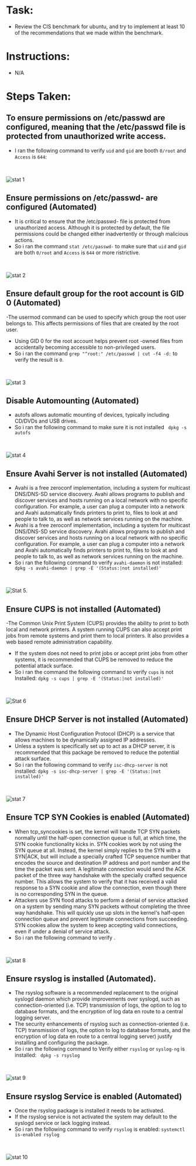 # Task:
- Review the CIS benchmark for ubuntu, and try to implement at least 10 of the recommendations that we made within the benchmark.

# Instructions:
- N/A

# Steps Taken:

## To ensure permissions on /etc/passwd are configured, meaning that the /etc/passwd file is protected from unauthorized write access.
- I ran the following command to verify `uid` and `gid` are booth `0/root` and `Access` is `644`:
<br>

![stat 1](https://user-images.githubusercontent.com/105651785/192492750-42467ac1-9936-4c4a-a3da-09ef96d08ccf.png)
## Ensure permissions on /etc/passwd- are configured (Automated)
- It is critical to ensure that the /etc/passwd- file is protected from unauthorized access. 
Although it is protected by default, the file permissions could be changed either 
inadvertently or through malicious actions.
- So i ran the command `stat /etc/passwd-` to make sure that `uid` and `gid` are both `0/root` and `Access` is `644` or more ristrictive.
<br>

![stat 2](https://user-images.githubusercontent.com/105651785/192494841-b724bfc4-6c42-4220-9e4f-ef2a0f9651eb.png)
##  Ensure default group for the root account is GID 0 (Automated)
-The usermod command can be used to specify which group the root user belongs to. This 
affects permissions of files that are created by the root user.
- Using GID 0 for the root account helps prevent root -owned files from accidentally 
becoming accessible to non-privileged users.
- So i ran the command `grep "^root:" /etc/passwd | cut -f4 -d:` to verify the result is `0`.
<br> 

![stat 3](https://user-images.githubusercontent.com/105651785/192497032-1f1f4838-4284-4b28-b90a-dd91853cffe8.png)
##  Disable Automounting (Automated)
- autofs allows automatic mounting of devices, typically including CD/DVDs and USB drives.
- So i ran the following command to make sure it is not installed ` dpkg -s autofs` 
<br>

![stat 4](https://user-images.githubusercontent.com/105651785/192502971-b2cad7cc-4864-4050-9254-1412f46fa577.png)
## Ensure Avahi Server is not installed (Automated)
- Avahi is a free zeroconf implementation, including a system for multicast DNS/DNS-SD 
service discovery. Avahi allows programs to publish and discover services and hosts 
running on a local network with no specific configuration. For example, a user can plug a 
computer into a network and Avahi automatically finds printers to print to, files to look at 
and people to talk to, as well as network services running on the machine.
- Avahi is a free zeroconf implementation, including a system for multicast DNS/DNS-SD 
service discovery. Avahi allows programs to publish and discover services and hosts 
running on a local network with no specific configuration. For example, a user can plug a 
computer into a network and Avahi automatically finds printers to print to, files to look at 
and people to talk to, as well as network services running on the machine.
- So i ran the following command to verify `avahi-daemon` is not installed: ` dpkg -s avahi-daemon | grep -E '(Status:|not installed)'`
<br>

![Stat 5](https://user-images.githubusercontent.com/105651785/192512668-ed76fa9e-bff0-4e09-8edd-4226bb9057de.png).
## Ensure CUPS is not installed (Automated)
-The Common Unix Print System (CUPS) provides the ability to print to both local and 
network printers. A system running CUPS can also accept print jobs from remote systems 
and print them to local printers. It also provides a web based remote administration 
capability.
- If the system does not need to print jobs or accept print jobs from other systems, it is 
recommended that CUPS be removed to reduce the potential attack surface.
- So i ran the command the following command  to verify `cups` is not Installed:  `dpkg -s cups | grep -E '(Status:|not installed)'`
<br>

![Stat 6](https://user-images.githubusercontent.com/105651785/192515442-b1a7d183-b82c-41d2-863b-319c0f1eaa48.png)
##  Ensure DHCP Server is not installed (Automated)
-  The Dynamic Host Configuration Protocol (DHCP) is a service that allows machines to be 
dynamically assigned IP addresses.
- Unless a system is specifically set up to act as a DHCP server, it is recommended that this 
package be removed to reduce the potential attack surface.
- So i ran the following command  to verify `isc-dhcp-server` is not installed:  `dpkg -s isc-dhcp-server | grep -E '(Status:|not installed)'`
<br>

![stat 7](https://user-images.githubusercontent.com/105651785/192518204-9b77d897-a4dc-4781-8d30-cd2d03aadad0.png)
## Ensure TCP SYN Cookies is enabled (Automated)
- When tcp_syncookies is set, the kernel will handle TCP SYN packets normally until the 
half-open connection queue is full, at which time, the SYN cookie functionality kicks in. SYN 
cookies work by not using the SYN queue at all. Instead, the kernel simply replies to the 
SYN with a SYN|ACK, but will include a specially crafted TCP sequence number that 
encodes the source and destination IP address and port number and the time the packet 
was sent. A legitimate connection would send the ACK packet of the three way handshake 
with the specially crafted sequence number. This allows the system to verify that it has 
received a valid response to a SYN cookie and allow the connection, even though there is no 
corresponding SYN in the queue.
- Attackers use SYN flood attacks to perform a denial of service attacked on a system by 
sending many SYN packets without completing the three way handshake. This will quickly 
use up slots in the kernel's half-open connection queue and prevent legitimate connections 
from succeeding. SYN cookies allow the system to keep accepting valid connections, even if 
under a denial of service attack.
- So i ran the following command to verify .
<br>

![stat 8](https://user-images.githubusercontent.com/105651785/192531861-e685c8f5-e3c5-40fe-a946-be9c07ca6e45.png)
## Ensure rsyslog is installed (Automated).
- The rsyslog software is a recommended replacement to the original syslogd daemon 
which provide improvements over syslogd, such as connection-oriented (i.e. TCP) 
transmission of logs, the option to log to database formats, and the encryption of log data 
en route to a central logging server.
- The security enhancements of rsyslog such as connection-oriented (i.e. TCP) transmission 
of logs, the option to log to database formats, and the encryption of log data en route to a 
central logging server) justify installing and configuring the package.
- So i ran the following command to Verify either `rsyslog` or `syslog-ng` is installed: ` dpkg -s rsyslog`
<br>

![stat 9](https://user-images.githubusercontent.com/105651785/192533030-71ba4813-6b9f-4e39-82f2-1bc85ed4ef09.png)
## Ensure rsyslog Service is enabled (Automated)
- Once the rsyslog package is installed it needs to be activated.
- If the rsyslog service is not activated the system may default to the syslogd service or lack 
logging instead.
- So i ran the following command to  verify `rsyslog` is enabled:  `systemctl is-enabled rsylog`
<br>

![stat 10](https://user-images.githubusercontent.com/105651785/192534196-68480d4c-2094-464c-9785-bb72a3ff6a9a.png)





